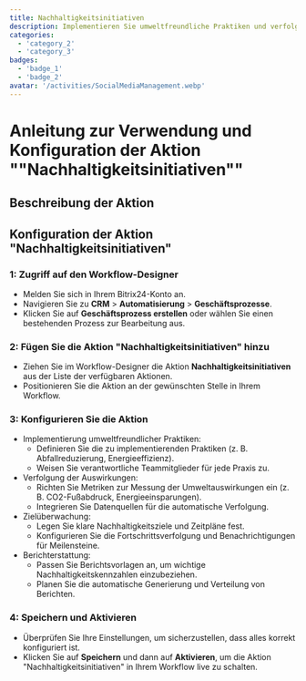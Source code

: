```yaml
---
title: Nachhaltigkeitsinitiativen
description: Implementieren Sie umweltfreundliche Praktiken und verfolgen Sie deren Auswirkungen.
categories: 
  - 'category_2'
  - 'category_3'
badges: 
  - 'badge_1'
  - 'badge_2'
avatar: '/activities/SocialMediaManagement.webp'
---
```


# Anleitung zur Verwendung und Konfiguration der Aktion ""Nachhaltigkeitsinitiativen""

## Beschreibung der Aktion

## **Konfiguration der Aktion "Nachhaltigkeitsinitiativen"**

### 1: Zugriff auf den Workflow-Designer
- Melden Sie sich in Ihrem Bitrix24-Konto an.
- Navigieren Sie zu **CRM** > **Automatisierung** > **Geschäftsprozesse**.
- Klicken Sie auf **Geschäftsprozess erstellen** oder wählen Sie einen bestehenden Prozess zur Bearbeitung aus.

### 2: Fügen Sie die Aktion "Nachhaltigkeitsinitiativen" hinzu
- Ziehen Sie im Workflow-Designer die Aktion **Nachhaltigkeitsinitiativen** aus der Liste der verfügbaren Aktionen.
- Positionieren Sie die Aktion an der gewünschten Stelle in Ihrem Workflow.

### 3: Konfigurieren Sie die Aktion
- Implementierung umweltfreundlicher Praktiken:
  - Definieren Sie die zu implementierenden Praktiken (z. B. Abfallreduzierung, Energieeffizienz).
  - Weisen Sie verantwortliche Teammitglieder für jede Praxis zu.
- Verfolgung der Auswirkungen:
  - Richten Sie Metriken zur Messung der Umweltauswirkungen ein (z. B. CO2-Fußabdruck, Energieeinsparungen).
  - Integrieren Sie Datenquellen für die automatische Verfolgung.
- Zielüberwachung:
  - Legen Sie klare Nachhaltigkeitsziele und Zeitpläne fest.
  - Konfigurieren Sie die Fortschrittsverfolgung und Benachrichtigungen für Meilensteine.
- Berichterstattung:
  - Passen Sie Berichtsvorlagen an, um wichtige Nachhaltigkeitskennzahlen einzubeziehen.
  - Planen Sie die automatische Generierung und Verteilung von Berichten.

### 4: Speichern und Aktivieren
- Überprüfen Sie Ihre Einstellungen, um sicherzustellen, dass alles korrekt konfiguriert ist.
- Klicken Sie auf **Speichern** und dann auf **Aktivieren**, um die Aktion "Nachhaltigkeitsinitiativen" in Ihrem Workflow live zu schalten.